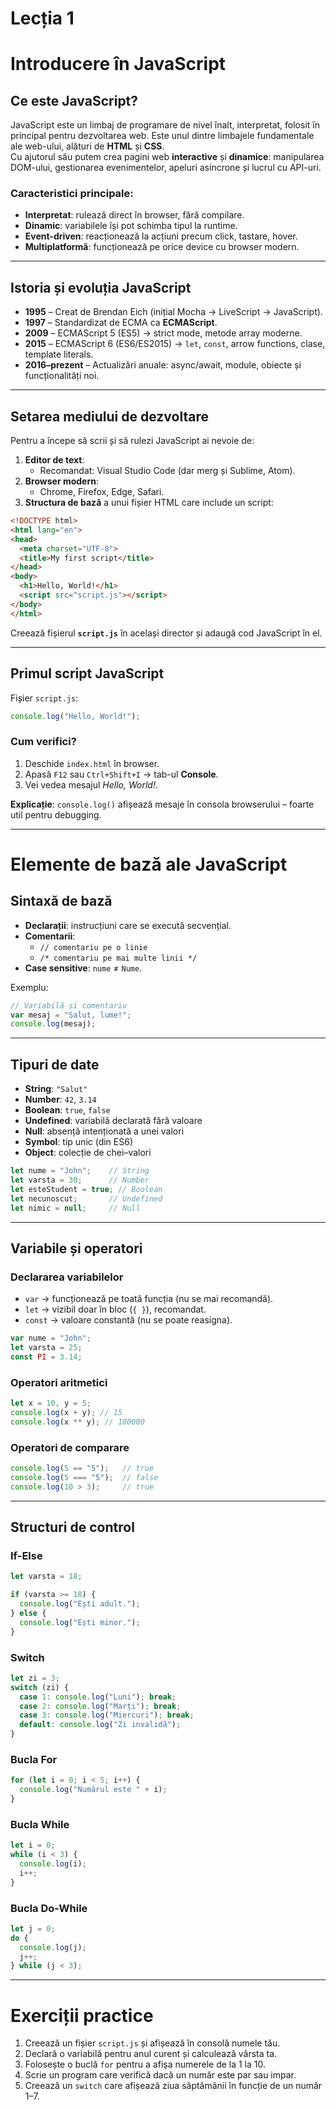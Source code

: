 # Lecția 1

# Introducere în JavaScript

## Ce este JavaScript?

JavaScript este un limbaj de programare de nivel înalt, interpretat, folosit în principal pentru dezvoltarea web. Este unul dintre limbajele fundamentale ale web-ului, alături de **HTML** și **CSS**.  
Cu ajutorul său putem crea pagini web **interactive** și **dinamice**: manipularea DOM-ului, gestionarea evenimentelor, apeluri asincrone și lucrul cu API-uri.

### Caracteristici principale:
- **Interpretat**: rulează direct în browser, fără compilare.
- **Dinamic**: variabilele își pot schimba tipul la runtime.
- **Event-driven**: reacționează la acțiuni precum click, tastare, hover.
- **Multiplatformă**: funcționează pe orice device cu browser modern.

---

## Istoria și evoluția JavaScript

- **1995** – Creat de Brendan Eich (inițial Mocha → LiveScript → JavaScript).  
- **1997** – Standardizat de ECMA ca **ECMAScript**.  
- **2009** – ECMAScript 5 (ES5) → strict mode, metode array moderne.  
- **2015** – ECMAScript 6 (ES6/ES2015) → `let`, `const`, arrow functions, clase, template literals.  
- **2016–prezent** – Actualizări anuale: async/await, module, obiecte și funcționalități noi.  

---

## Setarea mediului de dezvoltare

Pentru a începe să scrii și să rulezi JavaScript ai nevoie de:

1. **Editor de text**:  
   - Recomandat: Visual Studio Code (dar merg și Sublime, Atom).  
2. **Browser modern**:  
   - Chrome, Firefox, Edge, Safari.  
3. **Structura de bază** a unui fișier HTML care include un script:

```html
<!DOCTYPE html>
<html lang="en">
<head>
  <meta charset="UTF-8">
  <title>My first script</title>
</head>
<body>
  <h1>Hello, World!</h1>
  <script src="script.js"></script>
</body>
</html>
```

Creează fișierul **`script.js`** în același director și adaugă cod JavaScript în el.

---

## Primul script JavaScript

Fișier `script.js`:

```javascript
console.log("Hello, World!");
```

### Cum verifici?
1. Deschide `index.html` în browser.  
2. Apasă `F12` sau `Ctrl+Shift+I` → tab-ul **Console**.  
3. Vei vedea mesajul *Hello, World!*.

**Explicație**: `console.log()` afișează mesaje în consola browserului – foarte util pentru debugging.

---

# Elemente de bază ale JavaScript

## Sintaxă de bază

- **Declarații**: instrucțiuni care se execută secvențial.  
- **Comentarii**:  
  - `// comentariu pe o linie`  
  - `/* comentariu pe mai multe linii */`  
- **Case sensitive**: `nume` ≠ `Nume`.

Exemplu:
```javascript
// Variabilă și comentariu
var mesaj = "Salut, lume!";
console.log(mesaj);
```

---

## Tipuri de date

- **String**: `"Salut"`
- **Number**: `42`, `3.14`
- **Boolean**: `true`, `false`
- **Undefined**: variabilă declarată fără valoare
- **Null**: absență intenționată a unei valori
- **Symbol**: tip unic (din ES6)
- **Object**: colecție de chei–valori

```javascript
let nume = "John";    // String
let varsta = 30;      // Number
let esteStudent = true; // Boolean
let necunoscut;       // Undefined
let nimic = null;     // Null
```

---

## Variabile și operatori

### Declararea variabilelor
- `var` → funcționează pe toată funcția (nu se mai recomandă).  
- `let` → vizibil doar în bloc (`{ }`), recomandat.  
- `const` → valoare constantă (nu se poate reasigna).

```javascript
var nume = "John";
let varsta = 25;
const PI = 3.14;
```

### Operatori aritmetici
```javascript
let x = 10, y = 5;
console.log(x + y); // 15
console.log(x ** y); // 100000
```

### Operatori de comparare
```javascript
console.log(5 == "5");   // true
console.log(5 === "5");  // false
console.log(10 > 3);     // true
```

---

## Structuri de control

### If-Else
```javascript
let varsta = 18;

if (varsta >= 18) {
  console.log("Ești adult.");
} else {
  console.log("Ești minor.");
}
```

### Switch
```javascript
let zi = 3;
switch (zi) {
  case 1: console.log("Luni"); break;
  case 2: console.log("Marți"); break;
  case 3: console.log("Miercuri"); break;
  default: console.log("Zi invalidă");
}
```

### Bucla For
```javascript
for (let i = 0; i < 5; i++) {
  console.log("Numărul este " + i);
}
```

### Bucla While
```javascript
let i = 0;
while (i < 3) {
  console.log(i);
  i++;
}
```

### Bucla Do-While
```javascript
let j = 0;
do {
  console.log(j);
  j++;
} while (j < 3);
```

---

# Exerciții practice

1. Creează un fișier `script.js` și afișează în consolă numele tău.  
2. Declară o variabilă pentru anul curent și calculează vârsta ta.  
3. Folosește o buclă `for` pentru a afișa numerele de la 1 la 10.  
4. Scrie un program care verifică dacă un număr este par sau impar.  
5. Creează un `switch` care afișează ziua săptămânii în funcție de un număr 1–7.  
